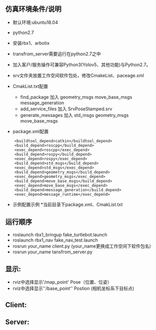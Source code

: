 

仿真环境条件/说明
------------
* 默认环境:ubuntu18.04
* python2.7
* 安装rbx1、arbotix
* transfrom_server需要运行在python2.7之中
* 加入客户/服务操作可兼容Python3(Yolov5、其他功能)与Python2.7。
* srv文件夹放置工作空间软件包处，修改CmakeList、paceage.xml
* CmakList.txt配置

	* find_package 加入 geometry_msgs move_base_msgs message_generation
	* add_service_files 加入 SrvPoseStamped.srv
	* generate_messages 加入 std_msgs  geometry_msgs move_base_msgs

* package.xml配置
```
	<buildtool_depend>catkin</buildtool_depend>
  	<build_depend>roscpp</build_depend>
  	<exec_depend>roscpp</exec_depend>
  	<build_depend>rospy</build_depend>
  	<exec_depend>rospy</exec_depend>
  	<build_depend>std_msgs</build_depend>
  	<exec_depend>std_msgs</exec_depend>
  	<build_depend>geometry_msgs</build_depend>
  	<exec_depend>geometry_msgs</exec_depend>
  	<build_depend>move_base_msgs</build_depend>
  	<exec_depend>move_base_msgs</exec_depend>
  	<build_depend>message_generation</build_depend>
  	<exec_depend>message_runtime</exec_depend>
```
* 示例配置示例
	*当前目录下package.xml、CmakList.txt


运行顺序
------------
* roslaunch rbx1_bringup fake_turtlebot.launch
* roslaunch rbx1_nav fake_nav_test.launch 
* rosrun your_name client.py (your_name更换成工作空间下软件包名)
* rosrun your_name tansfrom_server.py

显示:
------------
* rviz中选择显示'/map_point' Pose（位置、位姿）
* rviz中选择显示''/base_point'' Postion (相机坐标系下目标点)

Client:
------------


Server:
------------






